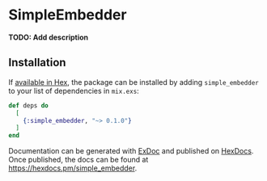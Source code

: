 # SimpleEmbedder

**TODO: Add description**

## Installation

If [available in Hex](https://hex.pm/docs/publish), the package can be installed
by adding `simple_embedder` to your list of dependencies in `mix.exs`:

```elixir
def deps do
  [
    {:simple_embedder, "~> 0.1.0"}
  ]
end
```

Documentation can be generated with [ExDoc](https://github.com/elixir-lang/ex_doc)
and published on [HexDocs](https://hexdocs.pm). Once published, the docs can
be found at <https://hexdocs.pm/simple_embedder>.

